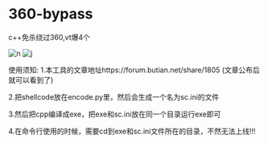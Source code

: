 # 360-bypass
c++免杀绕过360,vt爆4个


![n](https://github.com/wz-wsl/360-bypass/blob/main/3_pass.png)
![j](https://github.com/wz-wsl/360-bypass/blob/main/4_pass.png)

使用须知:
   1.本工具的文章地址https://forum.butian.net/share/1805 (文章公布后就可以看到了)

   2.把shellcode放在encode.py里，然后会生成一个名为sc.ini的文件

   3.然后把cpp编译成exe，把exe和sc.ini放在同一个目录运行exe即可


4.在命令行使用的时候，需要cd到exe和sc.ini文件所在的目录，不然无法上线!!!
